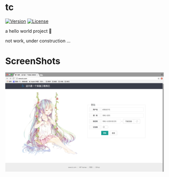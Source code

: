 # tc

<!-- [![Build Status](https://travis-ci.org/srarcbrsent/tc.svg?branch=master)](https://travis-ci.org/srarcbrsent/tc) -->
[![Version](https://img.shields.io/badge/version-1.0-red.svg?maxAge=3600)]()
[![License](https://img.shields.io/badge/license-MIT-blue.svg?maxAge=3600)]()

a hello world project 👻

not work, under construction ...

# ScreenShots

![](tc-config/screenshots/screenshot_01.png)